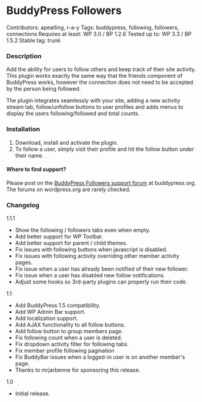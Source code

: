BuddyPress Followers
========

Contributors: apeatling, r-a-y
Tags: buddypress, following, followers, connections
Requires at least: WP 3.0 / BP 1.2.6
Tested up to: WP 3.3 / BP 1.5.2
Stable tag: trunk

### Description ###

Add the ability for users to follow others and keep track of their site activity. This plugin works exactly the same way that the friends component of BuddyPress works, however the connection does not need to be accepted by the person being followed.

The plugin integrates seamlessly with your site, adding a new activity stream tab, follow/unfollow buttons to user profiles and adds menus to display the users following/followed and total counts.

### Installation ###

1. Download, install and activate the plugin.
1. To follow a user, simply visit their profile and hit the follow button under their name.

#### Where to find support? ####

Please post on the [BuddyPress Followers support forum](http://buddypress.org/community/groups/buddypress-followers/forum/) at buddypress.org.
The forums on wordpress.org are rarely checked.

### Changelog ###

1.1.1
* Show the following / followers tabs even when empty.
* Add better support for WP Toolbar.
* Add better support for parent / child themes.
* Fix issues with following buttons when javascript is disabled.
* Fix issues with following activity overriding other member activity pages.
* Fix issue when a user has already been notified of their new follower.
* Fix issue when a user has disabled new follow notifications.
* Adjust some hooks so 3rd-party plugins can properly run their code.

1.1
* Add BuddyPress 1.5 compatibility.
* Add WP Admin Bar support.
* Add localization support.
* Add AJAX functionality to all follow buttons.
* Add follow button to group members page.
* Fix following count when a user is deleted.
* Fix dropdown activity filter for following tabs.
* Fix member profile following pagination
* Fix BuddyBar issues when a logged-in user is on another member's page.
* Thanks to mrjarbenne for sponsoring this release.

1.0
* Initial release.